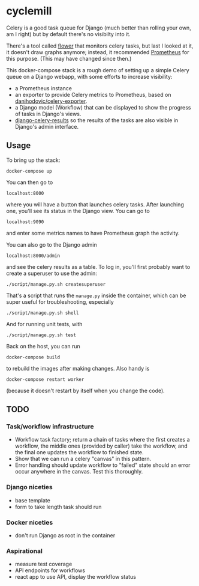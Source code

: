 cyclemill
=========

Celery is a good task queue for Django (much better than rolling
your own, am I right) but by default there's no visibilty into it.

There's a tool called [flower](https://flower.readthedocs.io/)
that monitors celery tasks, but last I looked at it, it doesn't
draw graphs anymore; instead, it recommended [Prometheus](https://prometheus.io/) for this purpose.
(This may have changed since then.)

This docker-compose stack is a rough demo of setting up a simple Celery
queue on a Django webapp, with some efforts to increase visibility:

*   a Prometheus instance
*   an exporter to provide Celery metrics to Prometheus,
    based on [danihodovic/celery-exporter](https://github.com/danihodovic/celery-exporter/).
*   a Django model (Workflow) that can be displayed to
    show the progress of tasks in Django's views.
*   [django-celery-results](https://django-celery-results.readthedocs.io/) so the results of the tasks are also
    visible in Django's admin interface.

Usage
-----

To bring up the stack:

    docker-compose up

You can then go to

    localhost:8000

where you will have a button that launches celery tasks.  After
launching one, you'll see its status in the Django view.  You
can go to

    localhost:9090

and enter some metrics names to have Prometheus graph the
activity.

You can also go to the Django admin

    localhost:8000/admin

and see the celery results as a table.  To log in, you'll
first probably want to create a superuser to use the admin:

    ./script/manage.py.sh createsuperuser

That's a script that runs the `manage.py` inside the container,
which can be super useful for troubleshooting, especially

    ./script/manage.py.sh shell

And for running unit tests, with

    ./script/manage.py.sh test

Back on the host, you can run

    docker-compose build

to rebuild the images after making changes.  Also handy is

    docker-compose restart worker

(because it doesn't restart by itself when you change the code).

TODO
----

### Task/workflow infrastructure

*   Workflow task factory; return a chain of tasks where the first
    creates a workflow, the middle ones (provided by caller) take
    the workflow, and the final one updates the workflow to finished
    state.
*   Show that we can run a celery "canvas" in this pattern.
*   Error handling should update workflow to "failed" state should
    an error occur anywhere in the canvas.  Test this thoroughly.

### Django niceties

*   base template
*   form to take length task should run

### Docker niceties

*   don't run Django as root in the container

### Aspirational

*   measure test coverage
*   API endpoints for workflows
*   react app to use API, display the workflow status
